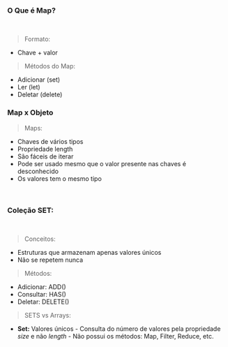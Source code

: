 ### O Que é Map?
<br>

> Formato:
- Chave + valor

> Métodos do Map:
- Adicionar (set)
- Ler (let)
- Deletar (delete)

### Map x Objeto

>Maps:
- Chaves de vários tipos
- Propriedade length
- São fáceis de iterar
- Pode ser usado mesmo que o valor presente nas chaves é desconhecido
- Os valores tem o mesmo tipo

<br>

### Coleção SET:
<br>

> Conceitos:
- Estruturas que armazenam apenas valores únicos 
- Não se repetem nunca

> Métodos:
- Adicionar: ADD()
- Consultar: HAS()
- Deletar: DELETE()

> SETS vs Arrays:
- **Set:** Valores únicos - Consulta do número de valores pela propriedade *size* e não *length* - Não possui os métodos: Map, Filter, Reduce, etc.